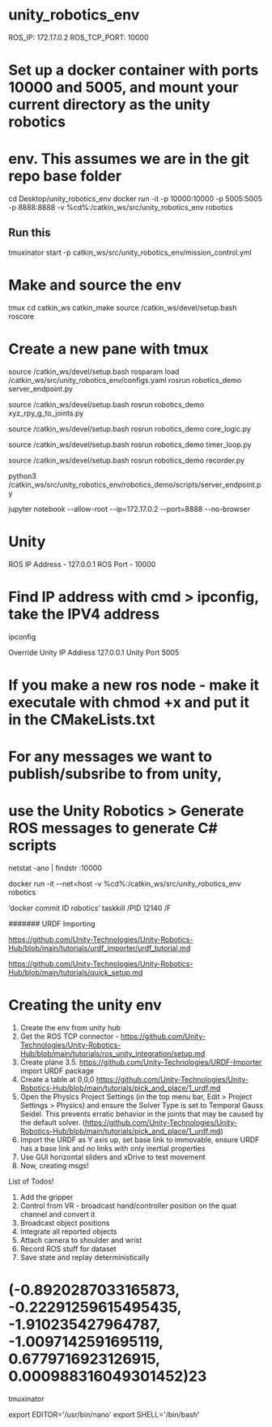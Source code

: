 # unity_robotics_env
ROS_IP: 172.17.0.2
ROS_TCP_PORT: 10000
# Set up a docker container with ports 10000 and 5005, and mount your current directory as the unity robotics
# env. This assumes we are in the git repo base folder
cd Desktop/unity_robotics_env
docker run -it  -p 10000:10000 -p 5005:5005 -p 8888:8888 -v %cd%:/catkin_ws/src/unity_robotics_env robotics

## Run this
tmuxinator start -p catkin_ws/src/unity_robotics_env/mission_control.yml

























# Make and source the env
tmux
cd catkin_ws
catkin_make
source /catkin_ws/devel/setup.bash
roscore

# Create a new pane with tmux


source /catkin_ws/devel/setup.bash
rosparam load /catkin_ws/src/unity_robotics_env/configs.yaml
rosrun robotics_demo server_endpoint.py

source /catkin_ws/devel/setup.bash
rosrun robotics_demo xyz_rpy_g_to_joints.py

source /catkin_ws/devel/setup.bash
rosrun robotics_demo core_logic.py

source /catkin_ws/devel/setup.bash
rosrun robotics_demo timer_loop.py

source /catkin_ws/devel/setup.bash
rosrun robotics_demo recorder.py

python3 /catkin_ws/src/unity_robotics_env/robotics_demo/scripts/server_endpoint.py
<!-- source /catkin_ws/devel/setup.bash
rosrun robotics_demo color_publisher.py -->
jupyter notebook --allow-root --ip=172.17.0.2 --port=8888 --no-browser

# Unity 
ROS IP Address - 127.0.0.1
ROS Port - 10000

# Find IP address with cmd > ipconfig, take the IPV4 address
ipconfig 

Override Unity IP Address 127.0.0.1
Unity Port 5005

# If you make a new ros node - make it executale with chmod +x and put it in the CMakeLists.txt
# For any messages we want to publish/subsribe to from unity,
# use the Unity Robotics > Generate ROS messages to generate C# scripts


netstat -ano | findstr :10000


docker run -it --net=host -v %cd%:/catkin_ws/src/unity_robotics_env robotics



‘docker commit ID robotics’
taskkill /PID 12140 /F


####### URDF Importing

https://github.com/Unity-Technologies/Unity-Robotics-Hub/blob/main/tutorials/urdf_importer/urdf_tutorial.md

https://github.com/Unity-Technologies/Unity-Robotics-Hub/blob/main/tutorials/quick_setup.md


# Creating the unity env
1. Create the env from unity hub
2. Get the ROS TCP connector - https://github.com/Unity-Technologies/Unity-Robotics-Hub/blob/main/tutorials/ros_unity_integration/setup.md
3. Create plane
3.5. https://github.com/Unity-Technologies/URDF-Importer import URDF package
4. Create a table at 0,0,0 https://github.com/Unity-Technologies/Unity-Robotics-Hub/blob/main/tutorials/pick_and_place/1_urdf.md
5. Open the Physics Project Settings (in the top menu bar, Edit > Project Settings > Physics) and ensure the Solver Type is set to Temporal Gauss Seidel. This prevents erratic behavior in the joints that may be caused by the default solver. (https://github.com/Unity-Technologies/Unity-Robotics-Hub/blob/main/tutorials/pick_and_place/1_urdf.md)
6. Import the URDF as Y axis up, set base link to immovable, ensure URDF has a base link and no links with only inertial properties
7. Use GUI horizontal sliders and xDrive to test movement
8. Now, creating msgs!



List of Todos!

1. Add the gripper
2. Control from VR - broadcast hand/controller position on the quat channel and convert it
3. Broadcast object positions
4. Integrate all reported objects
5. Attach camera to shoulder and wrist
6. Record ROS stuff for dataset
7. Save state and replay deterministically 


# (-0.8920287033165873, -0.22291259615495435, -1.910235427964787, -1.0097142591695119, 0.6779716923126915, 0.000988316049301452)23





tmuxinator

export EDITOR='/usr/bin/nano'
export SHELL='/bin/bash'
